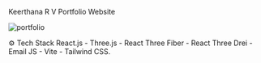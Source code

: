Keerthana R V Portfolio Website

![portfolio](https://github.com/Keerthana-r-venugopal/myportfolio/assets/158607664/5a59ca8d-7d8f-4663-8595-254105f9510d)

⚙️ Tech Stack
React.js -
Three.js -
React Three Fiber -
React Three Drei -
Email JS -
Vite -
Tailwind CSS.
